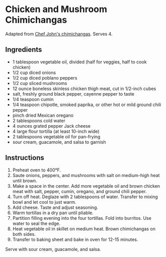 # Chicken and Mushroom Chimichangas

Adapted from [Chef John's chimichangas](http://foodwishes.blogspot.com/2014/01/chicken-mushroom-chimichanga.html). Serves 4.

## Ingredients

- 1 tablespoon vegetable oil, divided (half for veggies, half to cook chicken)
- 1/2 cup diced onions
- 1/2 cup diced poblano peppers
- 1/2 cup sliced mushrooms
- 12 ounce boneless skinless chicken thigh meat, cut in 1/2-inch cubes
- salt, freshly ground black pepper, cayenne pepper to taste
- 1/4 teaspoon cumin
- 1/4 teaspoon chipotle, smoked paprika, or other hot or mild ground chili pepper
- pinch dried Mexican oregano
- 2 tablespoons cold water
- 4 ounces grated pepper Jack cheese
- 4 large flour tortilla (at least 10-inch wide)
- 2 tablespoons vegetable oil for pan-frying
- sour cream, guacamole, and salsa to garnish

## Instructions

1. Preheat oven to 400&deg;F.
2. Saute onions, peppers, and mushrooms with salt on medium-high heat until brown.
3. Make a space in the center. Add more vegetable oil and brown chicken meat with salt, pepper, cumin, oregano, and ground chili pepper.
4. Turn off heat. Deglaze with 2 tablespoons of water. Transfer to mixing bowl and let cool to just warm.
5. Add cheese. Taste and adjust seasoning.
6. Warm tortillas in a dry pan until pliable. 
7. Partition filling evening into the four tortillas. Fold into burritos. Use water to seal the edge.
8. Heat vegetable oil in skillet on medium heat. Brown chimichangas on both sides.
9. Transfer to baking sheet and bake in oven for 12-15 minutes.

Serve with sour cream, guacamole, and salsa.
 